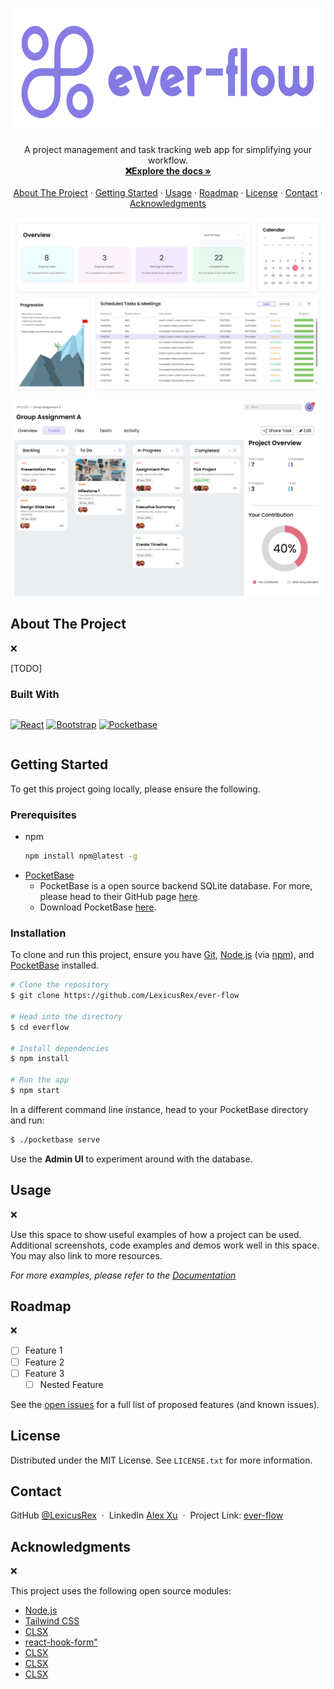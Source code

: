 <a name="readme-top"></a>

<!-- https://www.markdownguide.org/basic-syntax/#reference-style-links -->

<!-- [![Contributors][contributors-shield]][contributors-url]
[![Forks][forks-shield]][forks-url]
[![Stargazers][stars-shield]][stars-url]
[![Issues][issues-shield]][issues-url]
[![MIT License][license-shield]][license-url]
[![LinkedIn][linkedin-shield]][linkedin-url] -->

<!-- PROJECT LOGO & DESCRIPTION & IMAGES -->
<br />
<div align="center">
  <a href="https://github.com/LexicusRex/ever-flow">
    <img src="images/logo-left.svg" alt="Logo" width="600" height="200">
  </a>

  <p align="center">
    A project management and task tracking web app for simplifying your workflow.
    <br />
    <a href="https://github.com/LexicusRex/ever-flow"><strong>❌Explore the docs »</strong></a>
    <br />
    <br />
    <a href="#about-the-project">About The Project</a>
    ·
    <a href="#getting-started">Getting Started</a>
    ·
    <a href="#usage">Usage</a>
    ·
    <a href="#roadmap">Roadmap</a>
    ·
    <a href="#license">License</a>
    ·
    <a href="#contact">Contact</a>
    ·
    <a href="#acknowledgments">Acknowledgments</a>
  </p>
</div>

<!-- PROJECT FEATURES -->

![](images/ever-flow-dashboard.png)
![](images/ever-flow-project-board.png)

## About The Project

❌

[TODO]

### Built With

<div style="display: flex">

[![React][React.js]][React-url]
[![Bootstrap][Bootstrap.com]][Bootstrap-url]
[![Pocketbase][Pocketbase.io]][Pocketbase-url]

</div>

<!-- GETTING STARTED -->

## Getting Started

To get this project going locally, please ensure the following.

### Prerequisites

-   npm
    ```sh
    npm install npm@latest -g
    ```
-   [PocketBase](https://github.com/pocketbase/pocketbase)
    -   PocketBase is a open source backend SQLite database. For more, please head to their GitHub page [here](https://github.com/pocketbase/pocketbase).
    -   Download PocketBase [here](https://pocketbase.io/).

### Installation

To clone and run this project, ensure you have [Git](https://git-scm.com/), [Node.js](https://nodejs.org/en/download/) (via [npm](http://npmjs.com/)), and [PocketBase](https://pocketbase.io/) installed.

```bash
# Clone the repository
$ git clone https://github.com/LexicusRex/ever-flow

# Head into the directory
$ cd everflow

# Install dependencies
$ npm install

# Run the app
$ npm start
```

In a different command line instance, head to your PocketBase directory and run:

```bash
$ ./pocketbase serve
```

Use the **Admin UI** to experiment around with the database.

<!-- USAGE EXAMPLES -->

## Usage

❌

Use this space to show useful examples of how a project can be used. Additional screenshots, code examples and demos work well in this space. You may also link to more resources.

_For more examples, please refer to the [Documentation](https://example.com)_

<!-- ROADMAP -->

## Roadmap

❌

-   [ ] Feature 1
-   [ ] Feature 2
-   [ ] Feature 3
    -   [ ] Nested Feature

See the [open issues](https://github.com/LexicusRex/ever-flow/issues) for a full list of proposed features (and known issues).

<!-- LICENSE -->

## License

Distributed under the MIT License. See `LICENSE.txt` for more information.

<!-- CONTACT -->

## Contact

<!--
LexicusRex - [@twitter_handle](https://twitter.com/twitter_handle) - email@email_client.com -->

GitHub [@LexicusRex](https://github.com/LexicusRex) &nbsp;&middot;&nbsp;
LinkedIn [Alex Xu](https://www.linkedin.com/in/alex-tian-xu/) &nbsp;&middot;&nbsp;
Project Link: [ever-flow](https://github.com/LexicusRex/ever-flow)

<!-- ACKNOWLEDGMENTS -->

## Acknowledgments

❌

This project uses the following open source modules:

-   [Node.js](https://nodejs.org/)
-   [Tailwind CSS]()
-   [CLSX]()
-   [react-hook-form"]()
-   [CLSX]()
-   [CLSX]()
-   [CLSX]()

<!-- MARKDOWN LINKS -->

[linkedin-shield]: https://img.shields.io/badge/-LinkedIn-black.svg?style=for-the-badge&logo=linkedin&colorB=555
[linkedin-url]: https://linkedin.com/in/linkedin_username
[React.js]: https://img.shields.io/badge/React-20232A?style=for-the-badge&logo=react&logoColor=61DAFB
[React-url]: https://reactjs.org/
[Bootstrap.com]: https://img.shields.io/badge/Bootstrap-563D7C?style=for-the-badge&logo=bootstrap&logoColor=white
[Bootstrap-url]: https://getbootstrap.com
[JQuery.com]: https://img.shields.io/badge/jQuery-0769AD?style=for-the-badge&logo=jquery&logoColor=white
[JQuery-url]: https://jquery.com
[Pocketbase.io]: https://img.shields.io/badge/PocketBase-f6f6f6?style=for-the-badge&logo=pocketbase&logoColor=black
[Pocketbase-url]: https://pocketbase.io/
